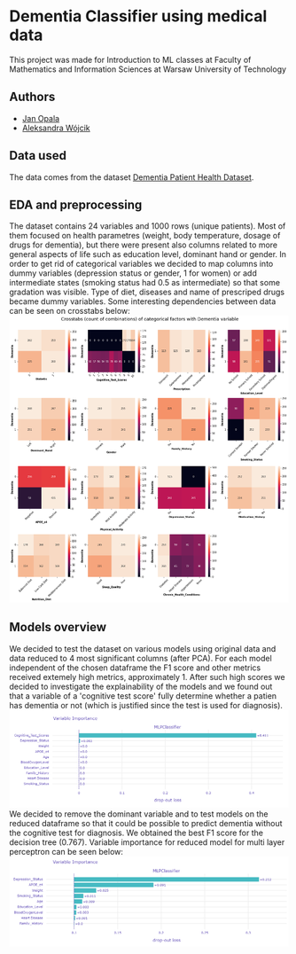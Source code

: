 # Dementia Classifier using medical data

This project was made for Introduction to ML classes at Faculty of Mathematics and Information Sciences at Warsaw University of Technology

## Authors

- [Jan Opala](https://github.com/opalaj)
- [Aleksandra Wójcik](https://github.com/WojcikAleksandra)

## Data used
The data comes from the dataset [Dementia Patient Health Dataset](https://www.kaggle.com/datasets/timothyadeyemi/dementia-patient-health-dataset).

## EDA and preprocessing
The dataset contains 24 variables and 1000 rows (unique patients). Most of them focused on health parametres (weight, body temperature, dosage of drugs for dementia), but there were present also columns related to more general aspects of life such as education level, dominant hand or gender.
In order to get rid of categorical variables we decided to map columns into dummy variables (depression status or gender, 1 for women) or add intermediate states (smoking status had 0.5 as intermediate) so that some gradation was visible. Type of diet, diseases and name of prescriped drugs became dummy variables.
Some interesting dependencies between data can be seen on crosstabs below:
![crpsstabs](https://github.com/JanOpala/dementia-classifier/blob/main/dementia_classifier_screenshots/crosstabs.png)

## Models overview
We decided to test the dataset on various models using original data and data reduced to 4 most significant columns (after PCA). For each model independent of the chosen dataframe the F1 score and other metrics received extemely high metrics, approximately 1. After such high scores we decided to investigate the explainability of the models and we found out that a variable of a 'cognitive test score' fully determine whether a patien has dementia or not (which is justified since the test is used for diagnosis).
![dominant](https://github.com/JanOpala/dementia-classifier/blob/main/dementia_classifier_screenshots/dominant_variable.png)
We decided to remove the dominant variable and to test models on the reduced dataframe so that it could be possible to predict dementia without the cognitive test for diagnosis. We obtained the best F1 score for the decision tree (0.767).
Variable importance for reduced  model for multi layer perceptron can be seen below:
![no dominant](https://github.com/JanOpala/dementia-classifier/blob/main/dementia_classifier_screenshots/no_dominant.png)
